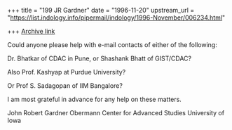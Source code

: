 +++
title = "199 JR Gardner"
date = "1996-11-20"
upstream_url = "https://list.indology.info/pipermail/indology/1996-November/006234.html"

+++
[Archive link](https://list.indology.info/pipermail/indology/1996-November/006234.html)


Could anyone please help with e-mail contacts of either of the following:

Dr. Bhatkar of CDAC in Pune, or Shashank Bhatt of GIST/CDAC?

Also Prof. Kashyap at Purdue University?

Or  Prof S. Sadagopan of IIM Bangalore?

I am most grateful in advance for any help on these matters.

John Robert Gardner
Obermann Center for Advanced Studies
University of Iowa




